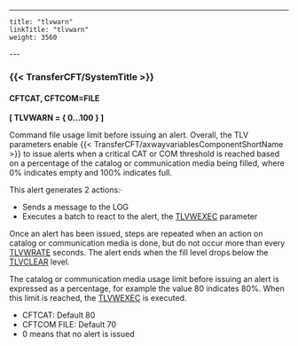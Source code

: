 ---
    title: "tlvwarn"
    linkTitle: "tlvwarn"
    weight: 3560
---<span id="tlvwarn"></span>

### {{< TransferCFT/SystemTitle  >}}

#### CFTCAT, CFTCOM=FILE

****[ TLVWARN = { 0...100 }
]****

Command file usage limit before issuing an alert. Overall, the TLV parameters enable {{< TransferCFT/axwayvariablesComponentShortName  >}} to
issue alerts when a critical CAT or COM threshold is reached based on a percentage of the catalog or communication media being filled, where 0% indicates empty and 100% indicates full.

This
alert generates 2 actions:·

- Sends a message
    to the LOG
- Executes
    a batch to react to the alert, the [TLVWEXEC](../tlvcexec)
    parameter

Once an alert has been issued, steps are
repeated when an action on catalog or communication media is done, but
do not occur more than every [TLVWRATE](../tlvwrate)
seconds. The alert ends when the fill level drops below the [TLVCLEAR](../tlvclear) level.

The catalog or communication media usage limit before issuing an alert is expressed as a percentage, for example the value 80 indicates 80%.
When this limit is reached, the [TLVWEXEC](../tlvwexec)
is executed.

- CFTCAT: Default 80
- CFTCOM FILE: Default 70
- 0 means that no
    alert is issued

<!-- -->
